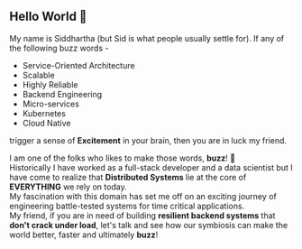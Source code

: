 
## Hello World 👋
My name is Siddhartha (but Sid is what people usually settle for).
If any of the following buzz words -
-  Service-Oriented Architecture
-  Scalable
-  Highly Reliable
-  Backend Engineering
-  Micro-services
-  Kubernetes
-  Cloud Native

trigger a sense of **Excitement** in your brain, then you are in luck my friend. <br>

I am one of the folks who likes to make those words, **buzz**! 🐝 <br>
Historically I have worked as a full-stack developer and a data scientist but I have come to realize that **Distributed Systems** lie at the core of **EVERYTHING** we rely on today. <br>
My fascination with this domain has set me off on an exciting journey of engineering battle-tested systems for time critical applications. <br>
My friend, if you are in need of building **resilient backend systems** that **don't crack under load**, let's talk and see how our symbiosis can make the world better, faster and ultimately **buzz**! <br>
<!--
**SiddharthaHaldar/SiddharthaHaldar** is a ✨ _special_ ✨ repository because its `README.md` (this file) appears on your GitHub profile.

Here are some ideas to get you started:

- 🔭 I’m currently working on ...
- 🌱 I’m currently learning ...
- 👯 I’m looking to collaborate on ...
- 🤔 I’m looking for help with ...
- 💬 Ask me about ...
- 📫 How to reach me: ...
- 😄 Pronouns: ...
- ⚡ Fun fact: ...
-->
